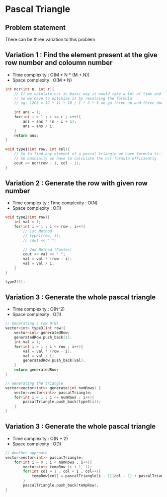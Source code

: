 # Pascal Triangle

## Problem statement

There can be three variation to this problem

## Variation 1 : Find the element present at the give row number and coloumn number

- Time complexity : O(M \* N \* (M + N))  
- Space complexity : O(M \* N)

```cpp
int ncr(int n, int r){
    // If we calulate ncr in basic way it would take a lot of time and space
    // So we have to optimize it by resolving the formula
    // eg: 12C3 = 12 * 11 * 10 / 1 * 2 * 3 we go three up and three down 
    
    int ans = 1;
    for(int i = 1 ; i <= r ; i++){
        ans = ans * (n - i + 1);
        ans = ans / i;
    }
    return ans;
}
    
void type1(int row, int col){
    // So to find any element of a pascal triangle we have formula (r-1)C(c-1) for given row coloumn
    // So bascially we have to calculate the ncr formula efficiently 
    cout << ncr(row - 1, col - 1); 
}
```

## Variation 2 : Generate the row with given row number

- Time complexity :  Time complexity : O(N)  
- Space complexity : O(1)

```cpp
void type2(int row){
    int val = 1;
    for(int i = 1 ; i <= row ; i++){
        // 1st Method 
        // type1(row, i);
        // cout << " ";
        
        // 2nd Method (Faster)
        cout << val << " ";
        val = val * (row - i);
        val = val / i;
    }
}

type2(5);
```

## Variation 3 : Generate the whole pascal triangle

- Time complexity : O(N^2)  
- Space complexity : O(1)

```cpp
// Generating a row O(N)
vector<int> type3(int row){
    vector<int> generatedRow;
    generatedRow.push_back(1);
    int val = 1;
    for(int i = 1 ; i < row ; i++){
        val = val * (row - i);
        val = val / i;
        generatedRow.push_back(val);
    }   
    return generatedRow;
}

// Generating the triangle
vector<vector<int>> generate(int numRows) {
    vector<vector<int>> pascalTriangle;
    for(int i = 1 ; i <= numRows ; i++){
        pascalTriangle.push_back(type3(i));
    }
}
```

## Variation 3 : Generate the whole pascal triangle 

- Time complexity : O(N \* 2)  
- Space complexity : O(1)

```cpp
// Another approach
vector<vector<int>> pascalTriangle;
    for(int i = 0 ; i < numRows ; i++){
        vector<int> tempRow (i + 1, 1);
        for(int col = 1 ; col < i ; col++){
            tempRow[col] = pascalTriangle[i - 1][col - 1] + pascalTriangle[i - 1][col];
        }
        pascalTriangle.push_back(tempRow);
}
```


